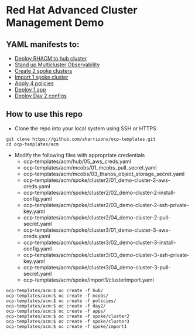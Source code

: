 # Red Hat Advanced Cluster Management Demo

## YAML manifests to:

- [Deploy RHACM to hub cluster](https://github.com/aharrisonx/ocp-templates/tree/main/acm/hub)
- [Stand up Multicluster Observability](https://github.com/aharrisonx/ocp-templates/tree/main/acm/mcobs)
- [Create 2 spoke clusters](https://github.com/aharrisonx/ocp-templates/tree/main/acm/spoke)
- [Import 1 spoke cluster](https://github.com/aharrisonx/ocp-templates/tree/main/acm/spoke)
- [Apply 4 policies](https://github.com/aharrisonx/ocp-templates/tree/main/acm/policies)
- [Deploy 1 app](https://github.com/aharrisonx/ocp-templates/tree/main/acm/apps)
- [Deploy Day 2 configs](https://github.com/aharrisonx/ocp-templates/tree/main/acm/day2)

## How to use this repo

- Clone the repo into your local system using SSH or HTTPS
```
git clone https://github.com/aharrisonx/ocp-templates.git
cd ocp-templates/acm
```
- Modify the following files with appropriate credentials
    - ocp-templates/acm/hub/05_aws_creds.yaml
    - ocp-templates/acm/mcobs/01_mcobs_pull_secret.yaml
    - ocp-templates/acm/mcobs/03_thanos_object_storage_secret.yaml
    - ocp-templates/acm/spoke/cluster2/01_demo-cluster-2-aws-creds.yaml
    - ocp-templates/acm/spoke/cluster2/02_demo-cluster-2-install-config.yaml
    - ocp-templates/acm/spoke/cluster2/03_demo-cluster-2-ssh-private-key.yaml
    - ocp-templates/acm/spoke/cluster2/04_demo-cluster-2-pull-secret.yaml
    - ocp-templates/acm/spoke/cluster3/01_demo-cluster-3-aws-creds.yaml
    - ocp-templates/acm/spoke/cluster3/02_demo-cluster-3-install-config.yaml
    - ocp-templates/acm/spoke/cluster3/03_demo-cluster-3-ssh-private-key.yaml
    - ocp-templates/acm/spoke/cluster3/04_demo-cluster-3-pull-secret.yaml
    - ocp-templates/acm/spoke/import1/clusterimport.yaml
```
ocp-templates/acm:$ oc create -f hub/
ocp-templates/acm:$ oc create -f mcobs/
ocp-templates/acm:$ oc create -f policies/
ocp-templates/acm:$ oc create -f day2/
ocp-templates/acm:$ oc create -f apps/
ocp-templates/acm:$ oc create -f spoke/cluster2
ocp-templates/acm:$ oc create -f spoke/cluster3
ocp-templates/acm:$ oc create -f spoke/import1
```
